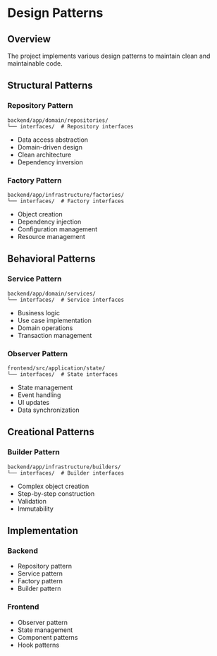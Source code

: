 # Design Patterns

## Overview

The project implements various design patterns to maintain clean and maintainable code.

## Structural Patterns

### Repository Pattern

```
backend/app/domain/repositories/
└── interfaces/  # Repository interfaces
```

- Data access abstraction
- Domain-driven design
- Clean architecture
- Dependency inversion

### Factory Pattern

```
backend/app/infrastructure/factories/
└── interfaces/  # Factory interfaces
```

- Object creation
- Dependency injection
- Configuration management
- Resource management

## Behavioral Patterns

### Service Pattern

```
backend/app/domain/services/
└── interfaces/  # Service interfaces
```

- Business logic
- Use case implementation
- Domain operations
- Transaction management

### Observer Pattern

```
frontend/src/application/state/
└── interfaces/  # State interfaces
```

- State management
- Event handling
- UI updates
- Data synchronization

## Creational Patterns

### Builder Pattern

```
backend/app/infrastructure/builders/
└── interfaces/  # Builder interfaces
```

- Complex object creation
- Step-by-step construction
- Validation
- Immutability

## Implementation

### Backend

- Repository pattern
- Service pattern
- Factory pattern
- Builder pattern

### Frontend

- Observer pattern
- State management
- Component patterns
- Hook patterns 